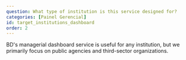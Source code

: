 ```yaml
---
question: What type of institution is this service designed for?
categories: [Painel Gerencial]
id: target_institutions_dashboard
order: 2
---
```


BD's managerial dashboard service is useful for any institution, but we primarily focus on public agencies and third-sector organizations.